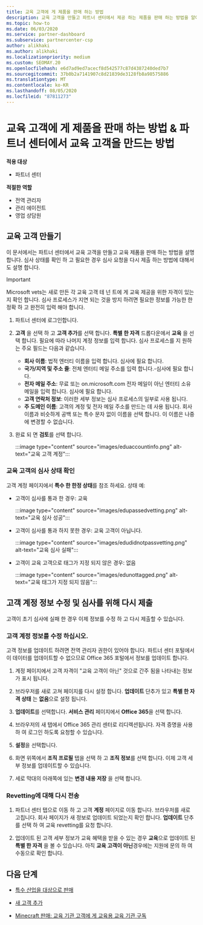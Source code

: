```yaml
---
title: 교육 고객에 게 제품을 판매 하는 방법
description: 교육 고객을 만들고 파트너 센터에서 제공 하는 제품을 판매 하는 방법을 알아보세요.
ms.topic: how-to
ms.date: 06/03/2020
ms.service: partner-dashboard
ms.subservice: partnercenter-csp
author: alikhaki
ms.author: alikhaki
ms.localizationpriority: medium
ms.custom: SEOMAY.20
ms.openlocfilehash: e6d7ad9ed7acecf8d542577c87d4387240ded7b7
ms.sourcegitcommit: 37b0b2a7141907c8d21839de3128fb8a98575886
ms.translationtype: MT
ms.contentlocale: ko-KR
ms.lasthandoff: 08/05/2020
ms.locfileid: "87811273"
---
```

# <a name="how-to-sell-offers-to-education-customers--how-to-create-an-education-customer-in-partner-center"></a>교육 고객에 게 제품을 판매 하는 방법 & 파트너 센터에서 교육 고객을 만드는 방법

**적용 대상**

- 파트너 센터

**적절한 역할**

- 전역 관리자
- 관리 에이전트
- 영업 상담원

## <a name="create-an-education-customer"></a>교육 고객 만들기

이 문서에서는 파트너 센터에서 교육 고객을 만들고 교육 제품을 판매 하는 방법을 설명 합니다. 심사 상태를 확인 하 고 필요한 경우 심사 요청을 다시 제출 하는 방법에 대해서도 설명 합니다.

> [!IMPORTANT]
> Microsoft vets는 새로 만든 각 교육 고객 테 넌 트에 게 교육 제공을 위한 자격이 있는지 확인 합니다.  심사 프로세스가 지연 되는 것을 방지 하려면 필요한 정보를 가능한 한 정확 하 고 완전히 입력 해야 합니다.

1. 파트너 센터에 로그인합니다.

2. **고객** 을 선택 하 고 **고객 추가**를 선택 합니다. **특별 한 자격** 드롭다운에서 **교육** 을 선택 합니다.  필요에 따라 나머지 계정 정보를 입력 합니다.  심사 프로세스를 지 원하는 주요 필드는 다음과 같습니다.

   - **회사 이름**: 법적 엔터티 이름을 입력 합니다. 심사에 필요 합니다.
   - **국가/지역 및 주소 줄**: 전체 엔터티 메일 주소를 입력 합니다.-심사에 필요 합니다.
   - **전자 메일 주소**: 무료 또는 on.microsoft.com 전자 메일이 아닌 엔터티 소유 메일을 입력 합니다. 심사에 필요 합니다.
   - **고객 연락처 정보**: 이러한 세부 정보는 심사 프로세스의 일부로 사용 됩니다.
   - **주 도메인 이름**: 고객의 계정 및 전자 메일 주소를 만드는 데 사용 됩니다.  회사 이름과 비슷하게 공백 또는 특수 문자 없이 이름을 선택 합니다.  이 이름은 나중에 변경할 수 없습니다.

3. 완료 되 면 **검토**를 선택 합니다.

   :::image type="content" source="images/eduaccountinfo.png" alt-text="교육 고객 계정":::

### <a name="confirm-your-education-customers-vetting-status"></a>교육 고객의 심사 상태 확인

고객 계정 페이지에서 **특수 한 한정 상태**를 참조 하세요.
상태 예:

- 고객이 심사를 통과 한 경우: 교육

   :::image type="content" source="images/edupassedvetting.png" alt-text="교육 심사 성공":::

- 고객이 심사를 통과 하지 못한 경우: 교육 고객이 아닙니다.

   :::image type="content" source="images/edudidnotpassvetting.png" alt-text="교육 심사 실패":::

- 고객이 교육 고객으로 태그가 지정 되지 않은 경우: 없음

   :::image type="content" source="images/edunottagged.png" alt-text="교육 태그가 지정 되지 않음":::

## <a name="correct-the-customer-account-info-and-resubmit-for-vetting"></a>고객 계정 정보 수정 및 심사를 위해 다시 제출  

고객이 초기 심사에 실패 한 경우 이제 정보를 수정 하 고 다시 제출할 수 있습니다.

### <a name="correct-the-customer-account-information"></a>고객 계정 정보를 수정 하십시오.

고객 정보를 업데이트 하려면 전역 관리자 권한이 있어야 합니다. 파트너 센터 포털에서이 데이터를 업데이트할 수 없으므로 Office 365 포털에서 정보를 업데이트 합니다.

1. 계정 페이지에서 고객 자격이 "교육 고객이 아닌" 것으로 간주 됨을 나타내는 정보가 표시 됩니다.

2. 브라우저를 새로 고쳐 페이지를 다시 설정 합니다. **업데이트** 단추가 있고 **특별 한 자격 상태** 는 **없음**으로 설정 됩니다.

3. **업데이트**를 선택합니다. **서비스 관리** 페이지에서 **Office 365**을 선택 합니다.

4. 브라우저의 새 탭에서 Office 365 관리 센터로 리디렉션됩니다. 자격 증명을 사용 하 여 로그인 하도록 요청할 수 있습니다.

5. **설정**을 선택합니다.

6. 화면 위쪽에서 **조직 프로필** 탭을 선택 하 고 **조직 정보**를 선택 합니다. 이제 고객 세부 정보를 업데이트할 수 있습니다.

7. 세로 막대의 아래쪽에 있는 **변경 내용 저장** 을 선택 합니다.  

### <a name="resubmit-for-revetting"></a>Revetting에 대해 다시 전송

1. 파트너 센터 탭으로 이동 하 고 고객 **계정** 페이지로 이동 합니다. 브라우저를 새로 고칩니다. 회사 페이지가 새 정보로 업데이트 되었는지 확인 합니다. **업데이트** 단추를 선택 하 여 교육 revetting를 요청 합니다.

2. 업데이트 된 고객 세부 정보가 교육 혜택을 받을 수 있는 경우 **교육**으로 업데이트 된 **특별 한 자격** 을 볼 수 있습니다. 아직 **교육 고객이 아닌**경우에는 지원에 문의 하 여 수동으로 확인 합니다.

## <a name="next-steps"></a>다음 단계

- [특수 산업을 대상으로 판매](get-special-pricing-for-offers.md)

- [새 고객 추가](add-a-new-customer.md)

- [Minecraft 판매: 교육 기관 고객에 게 교육용 교육 기관 구독](minecraft-subscriptions.md)
